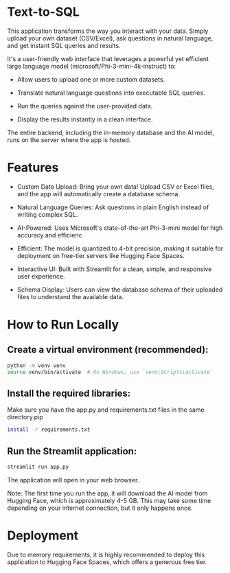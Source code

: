 # Text-to-SQL

This application transforms the way you interact with your data. Simply upload your own dataset (CSV/Excel), ask questions in natural language, and get instant SQL queries and results.

It's a user-friendly web interface that leverages a powerful yet efficient large language model (microsoft/Phi-3-mini-4k-instruct) to:

- Allow users to upload one or more custom datasets.

- Translate natural language questions into executable SQL queries.

- Run the queries against the user-provided data.

- Display the results instantly in a clean interface.

The entire backend, including the in-memory database and the AI model, runs on the server where the app is hosted.


# Features

- Custom Data Upload: Bring your own data! Upload CSV or Excel files, and the app will automatically create a database schema.

- Natural Language Queries: Ask questions in plain English instead of writing complex SQL.

- AI-Powered: Uses Microsoft's state-of-the-art Phi-3-mini model for high accuracy and efficienc

- Efficient: The model is quantized to 4-bit precision, making it suitable for deployment on free-tier servers like Hugging Face Spaces.

- Interactive UI: Built with Streamlit for a clean, simple, and responsive user experience.

- Schema Display: Users can view the database schema of their uploaded files to understand the available data.


# How to Run Locally
## Create a virtual environment (recommended):
```bash 
python -m venv venv
source venv/bin/activate  # On Windows, use `venv\Scripts\activate`
```

## Install the required libraries:
Make sure you have the app.py and requirements.txt files in the same directory.pip 
```bash
install -r requirements.txt
```

## Run the Streamlit application:
```bash
streamlit run app.py
```
The application will open in your web browser.

Note: The first time you run the app, it will download the AI model from Hugging Face, which is approximately 4-5 GB. This may take some time depending on your internet connection, but it only happens once.


# Deployment

Due to memory requirements, it is highly recommended to deploy this application to Hugging Face Spaces, which offers a generous free tier.